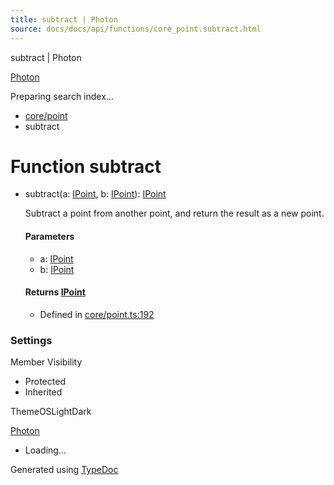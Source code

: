 ```yaml
---
title: subtract | Photon
source: docs/docs/api/functions/core_point.subtract.html
---
```


subtract | Photon

[Photon](../index.md)




Preparing search index...

* [core/point](../modules/core_point.md)
* subtract

# Function subtract

* subtract(a: [IPoint](../interfaces/core_schema.IPoint.md), b: [IPoint](../interfaces/core_schema.IPoint.md)): [IPoint](../interfaces/core_schema.IPoint.md)

  Subtract a point from another point, and return the result as a new point.

  #### Parameters

  + a: [IPoint](../interfaces/core_schema.IPoint.md)
  + b: [IPoint](../interfaces/core_schema.IPoint.md)

  #### Returns [IPoint](../interfaces/core_schema.IPoint.md)

  + Defined in [core/point.ts:192](https://github.com/mwhite454/photon/blob/main/packages/photon/src/core/point.ts#L192)

### Settings

Member Visibility

* Protected
* Inherited

ThemeOSLightDark

[Photon](../index.md)

* Loading...

Generated using [TypeDoc](https://typedoc.org/)
